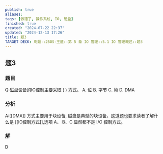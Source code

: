 ```yaml
---
publish: true
aliases: 
tags: [做错了, 操作系统, IO, 硬盘]
finished: true
created: "2024-07-22 22:37"
updated: "2024-12-13 17:26"
title: 题3
TARGET DECK: 刷题::25OS-王道::第 5 章 IO 管理::5.1 IO 管理概述::题3
---
```

## 题3
### 题目
Q:磁盘设备的IO控制主要采取 ( ) 方式。
A. 位 B. 字节 C. 帧 D. DMA
### 分析
A:[[DMA]] 方式主要用于块设备, 磁盘是典型的块设备。这道题也要求读者了解什么是 [[IO控制方式]],选项 $\mathrm{A}\text{、}\mathrm{\;B}\text{、}\mathrm{C}$ 显然都不是 $\mathrm{I}/\mathrm{O}$ 控制方式。
### 解
D
<!--ID: 1722933074716-->
